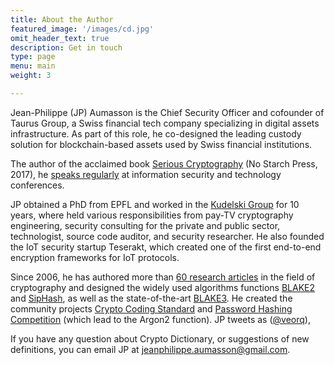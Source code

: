 ```yaml
---
title: About the Author
featured_image: '/images/cd.jpg'
omit_header_text: true
description: Get in touch
type: page
menu: main
weight: 3

---
```


Jean-Philippe (JP) Aumasson is the Chief Security Officer and cofounder
of Taurus Group, a Swiss financial tech company specializing in digital
assets infrastructure. 
As part of this role, he co-designed the leading custody solution for
blockchain-based assets used by Swiss financial institutions.

The author of the acclaimed book [Serious
Cryptography](https://nostarch.com/seriouscrypto) (No Starch Press,
2017), he [speaks regularly](https://www.aumasson.jp/talks.html) at
information security and technology conferences.

JP obtained a PhD from EPFL and worked in the [Kudelski
Group](https://www.nagra.com/) for 10 years, where held various
responsibilities from pay-TV cryptography engineering, security
consulting for the private and public sector, technologist, source code
auditor, and security researcher.
He also founded the IoT security startup Teserakt, which created one of the
first end-to-end encryption frameworks for IoT protocols.

Since 2006, he has authored more than [60 research
articles](https://www.aumasson.jp/papers.html) in the field of
cryptography and designed the widely used algorithms
functions [BLAKE2](https://www.blake2.net/) and
[SipHash](https://github.com/veorq/siphash), as well as the
state-of-the-art [BLAKE3](https://github.com/BLAKE3-team/BLAKE3).
He created the community projects [Crypto Coding
Standard](https://github.com/veorq/cryptocoding) and [Password Hashing Competition](https://www.password-hashing.net/) (which
lead to the Argon2 function).
JP tweets as ([@veorq](https://twitter.com/veorq)), 

If you have any question about Crypto Dictionary, or suggestions of new
definitions, you can email JP at jeanphilippe.aumasson@gmail.com.



